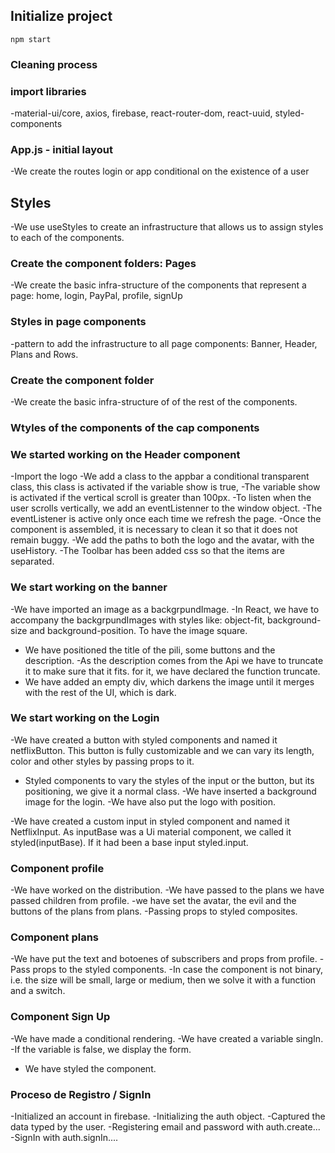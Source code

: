 ## Initialize project

 `npm start`

### Cleaning process

### import libraries

-material-ui/core, axios, firebase, react-router-dom, react-uuid, styled-components

### App.js - initial layout

-We create the routes
login or app conditional on the existence of a user

## Styles

-We use useStyles to create an infrastructure that allows us to assign styles to each of the components.

### Create the component folders: Pages

-We create the basic infra-structure of the components that represent a page: home, login, PayPal, profile, signUp

### Styles in page components

-pattern to add the infrastructure to all page components: Banner, Header, Plans and Rows.

### Create the component folder

-We create the basic infra-structure of of the rest of the components.

### Wtyles of the components of the cap components

### We started working on the Header component

-Import the logo
-We add a class to the appbar a conditional transparent class, this class is activated if the variable show is true,
-The variable show is activated if the vertical scroll is greater than 100px.
-To listen when the user scrolls vertically, we add an eventListenner to the window object.
-The eventListener is active only once each time we refresh the page.
-Once the component is assembled, it is necessary to clean it so that it does not remain buggy.
-We add the paths to both the logo and the avatar, with the useHistory.
-The Toolbar has been added css so that the items are separated.


### We start working on the banner

-We have imported an image as a backgrpundImage.
-In React, we have to accompany the backgrpundImages with styles like: object-fit, background-size and background-position. To have the image square.
- We have positioned the title of the pili, some buttons and the description.
-As the description comes from the Api we have to truncate it to make sure that it fits. for it, we have declared the function truncate.
- We have added an empty div, which darkens the image until it merges with the rest of the UI, which is dark.

### We start working on the Login

-We have created a button with styled components and named it netflixButton. This button is fully customizable and we can vary its length, color and other styles by passing props to it.
- Styled components to vary the styles of the input or the button, but its          positioning, we give it a normal class.
-We have inserted a background image for the login.
-We have also put the logo with position.

-We have created a custom input in styled component and named it NetflixInput. As inputBase was a Ui material component, we called it styled(inputBase). If it had been a base input styled.input.

### Component profile

-We have worked on the distribution.
-We have passed to the plans we have passed children from profile.
-we have set the avatar, the evil and the buttons of the plans from plans.
-Passing props to styled composites.


### Component plans

-We have put the text and botoenes of subscribers and props from profile.
-Pass props to the styled components.
-In case the component is not binary, i.e. the size will be small, large or medium, then we solve it with a function and a switch.

### Component Sign Up

-We have made a conditional rendering.
-We have created a variable singIn.
-If the variable is false, we display the form. 
- We have styled the component.

### Proceso de Registro / SignIn

-Initialized an account in firebase.
-Initializing the auth object.
-Captured the data typed by the user.
-Registering email and password with auth.create...
-SignIn with auth.signIn....